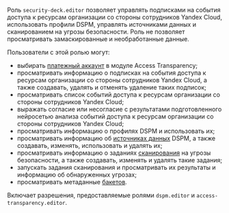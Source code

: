 Роль `security-deck.editor` позволяет управлять подписками на события доступа к ресурсам организации со стороны сотрудников Yandex Cloud, использовать профили DSPM, управлять источниками данных и сканированием на угрозы безопасности. Роль не позволяет просматривать замаскированные и необработанные данные.

Пользователи с этой ролью могут:
* выбирать [платежный аккаунт](../../billing/concepts/billing-account.md) в модуле Access Transparency;
* просматривать информацию о подписках на события доступа к ресурсам организации со стороны сотрудников Yandex Cloud, а также создавать, удалять и отменять удаление таких подписок;
* просматривать список событий доступа к ресурсам организации со стороны сотрудников Yandex Cloud;
* выражать согласие или несогласие с результатами подготовленного нейросетью анализа событий доступа к ресурсам организации со стороны сотрудников Yandex Cloud;
* просматривать информацию о профилях DSPM и использовать их;
* просматривать информацию об [источниках данных](../../security-deck/concepts/dspm.md#data-source) DSPM, а также создавать, изменять, использовать и удалять их;
* просматривать информацию о заданиях [сканирования](../../security-deck/concepts/dspm.md#scanning) на угрозы безопасности, а также создавать, изменять и удалять такие задания;
* запускать задания сканирования и просматривать их результаты и информацию об обнаруженных угрозах;
* просматривать метаданные [бакетов](../../storage/concepts/bucket.md).

Включает разрешения, предоставляемые ролями `dspm.editor` и `access-transparency.editor`.
